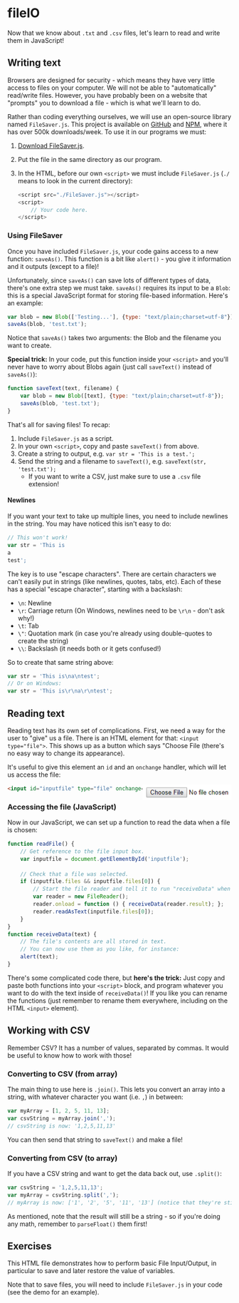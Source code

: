 # fileIO

Now that we know about `.txt` and `.csv` files, let's learn to read and write them in JavaScript!

## Writing text

Browsers are designed for security - which means they have very little access to files on your computer.
We will not be able to "automatically" read/write files.
However, you have probably been on a website that "prompts" you to download a file - which is what we'll learn to do.

Rather than coding everything ourselves, we will use an open-source library named `FileSaver.js`.
This project is available on [GitHub](https://github.com/eligrey/FileSaver.js/) and [NPM](https://www.npmjs.com/package/file-saver/v/1.3.2), where it has over 500k downloads/week.
To use it in our programs we must:

1. [Download FileSaver.js](https://github.com/eligrey/FileSaver.js/raw/master/dist/FileSaver.js).
2. Put the file in the same directory as our program.
3. In the HTML, before our own `<script>` we must include `FileSaver.js` (`./` means to look in the current directory):

    ```js
    <script src="./FileSaver.js"></script>
    <script>
        // Your code here.
    </script>
    ```

### Using FileSaver

Once you have included `FileSaver.js`, your code gains access to a new function: `saveAs()`.
This function is a bit like `alert()` - you give it information and it outputs (except to a file)!

Unfortunately, since `saveAs()` can save lots of different types of data, there's one extra step we must take.
`saveAs()` requires its input to be a `Blob`: this is a special JavaScript format for storing file-based information.
Here's an example:

```js
var blob = new Blob(['Testing...'], {type: "text/plain;charset=utf-8"});
saveAs(blob, 'test.txt');
```

Notice that `saveAs()` takes two arguments: the Blob and the filename you want to create.

**Special trick:** In your code, put this function inside your `<script>` and you'll never have to worry about Blobs again (just call `saveText()` instead of `saveAs()`):

```js
function saveText(text, filename) {
    var blob = new Blob([text], {type: "text/plain;charset=utf-8"});
    saveAs(blob, 'test.txt');
}
```

That's all for saving files!
To recap:

1. Include `FileSaver.js` as a script.
2. In your own `<script>`, copy and paste `saveText()` from above.
3. Create a string to output, e.g. `var str = 'This is a test.';`
4. Send the string and a filename to `saveText()`, e.g. `saveText(str, 'test.txt');`
    - If you want to write a CSV, just make sure to use a `.csv` file extension!

#### Newlines

If you want your text to take up multiple lines, you need to include newlines in the string.
You may have noticed this isn't easy to do:

```js
// This won't work!
var str = 'This is
a
test';
```

The key is to use "escape characters".
There are certain characters we can't easily put in strings (like newlines, quotes, tabs, etc).
Each of these has a special "escape character", starting with a backslash:

- `\n`: Newline
- `\r`: Carriage return (On Windows, newlines need to be `\r\n` - don't ask why!)
- `\t`: Tab
- `\"`: Quotation mark (in case you're already using double-quotes to create the string)
- `\\`: Backslash (it needs both or it gets confused!)

So to create that same string above:

```js
var str = 'This is\na\ntest';
// Or on Windows:
var str = 'This is\r\na\r\ntest';
```

## Reading text

Reading text has its own set of complications.
First, we need a way for the user to "give" us a file.
There is an HTML element for that: `<input type="file">`.
This shows up as a button which says "Choose File (there's no easy way to change its appearance).

It's useful to give this element an `id` and an `onchange` handler, which will let us access the file:

<img width="200px" src="fileInput.png" align="right">

```html
<input id="inputfile" type="file" onchange="readFile()">
```

### Accessing the file (JavaScript)

Now in our JavaScript, we can set up a function to read the data when a file is chosen:

```js
function readFile() {
    // Get reference to the file input box.
    var inputfile = document.getElementById('inputfile');

    // Check that a file was selected.
    if (inputfile.files && inputfile.files[0]) {
        // Start the file reader and tell it to run "receiveData" when finished.
        var reader = new FileReader();
        reader.onload = function () { receiveData(reader.result); };
        reader.readAsText(inputfile.files[0]);
    }
}
function receiveData(text) {
    // The file's contents are all stored in text.
    // You can now use them as you like, for instance:
    alert(text);
}
```

There's some complicated code there, but **here's the trick:**
Just copy and paste both functions into your `<script>` block, and program whatever you want to do with the text inside of `receiveData()`!
If you like you can rename the functions (just remember to rename them everywhere, including on the HTML `<input>` element).

## Working with CSV

Remember CSV?
It has a number of values, separated by commas.
It would be useful to know how to work with those!

### Converting to CSV (from array)

The main thing to use here is `.join()`.
This lets you convert an array into a string, with whatever character you want (i.e. `,`) in between:

```js
var myArray = [1, 2, 5, 11, 13];
var csvString = myArray.join(',');
// csvString is now: '1,2,5,11,13'
```

You can then send that string to `saveText()` and make a file!

### Converting from CSV (to array)

If you have a CSV string and want to get the data back out, use `.split()`:

```js
var csvString = '1,2,5,11,13';
var myArray = csvString.split(',');
// myArray is now: ['1', '2', '5', '11', '13'] (notice that they're still strings!)
```

As mentioned, note that the result will still be a string - so if you're doing any math, remember to `parseFloat()` them first!

## Exercises



This HTML file demonstrates how to perform basic File Input/Output, in particular to save and later restore the value of variables.

Note that to save files, you will need to include `FileSaver.js` in your code (see the demo for an example).
